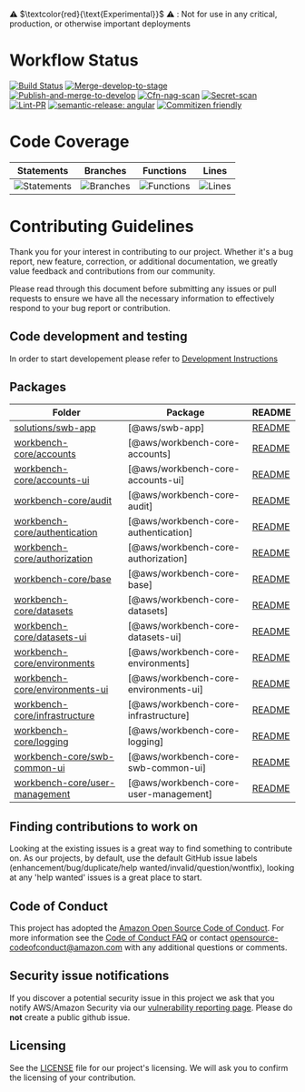 
⚠️ $\textcolor{red}{\text{Experimental}}$ ⚠️ : Not for use in any critical, production, or otherwise important deployments

# Workflow Status
[![Build Status](https://github.com/aws-solutions/solution-spark-on-aws/workflows/Build-and-test/badge.svg)](https://github.com/aws-solutions/solution-spark-on-aws/workflows/Build-and-test/badge.svg)
[![Merge-develop-to-stage](https://github.com/aws-solutions/solution-spark-on-aws/workflows/Merge-develop-to-stage/badge.svg)](https://github.com/aws-solutions/solution-spark-on-aws/workflows/Merge-develop-to-stage/badge.svg)
[![Publish-and-merge-to-develop](https://github.com/aws-solutions/solution-spark-on-aws/workflows/Publish-and-merge-to-develop/badge.svg)](https://github.com/aws-solutions/solution-spark-on-aws/workflows/Publish-and-merge-to-develop/badge.svg)
[![Cfn-nag-scan](https://github.com/aws-solutions/solution-spark-on-aws/workflows/Cfn-nag-scan/badge.svg)](https://github.com/aws-solutions/solution-spark-on-aws/workflows/Cfn-nag-scan/badge.svg)
[![Secret-scan](https://github.com/aws-solutions/solution-spark-on-aws/workflows/Secret-scan/badge.svg)](https://github.com/aws-solutions/solution-spark-on-aws/workflows/Secret-scan/badge.svg)
[![Lint-PR](https://github.com/aws-solutions/solution-spark-on-aws/workflows/Lint-pr/badge.svg)](https://github.com/aws-solutions/solution-spark-on-aws/workflows/Lint-pr/badge.svg)
[![semantic-release: angular](https://img.shields.io/badge/semantic--release-angular-e10079?logo=semantic-release)](https://github.com/semantic-release/semantic-release)
[![Commitizen friendly](https://img.shields.io/badge/commitizen-friendly-brightgreen.svg)](http://commitizen.github.io/cz-cli/)

# Code Coverage
| Statements                  | Branches                | Functions                 | Lines             |
| --------------------------- | ----------------------- | ------------------------- | ----------------- |
| ![Statements](https://img.shields.io/badge/statements-89.9%25-yellow.svg?style=flat) | ![Branches](https://img.shields.io/badge/branches-87.69%25-yellow.svg?style=flat) | ![Functions](https://img.shields.io/badge/functions-89.64%25-yellow.svg?style=flat) | ![Lines](https://img.shields.io/badge/lines-90.16%25-brightgreen.svg?style=flat) |

# Contributing Guidelines

Thank you for your interest in contributing to our project. Whether it's a bug report, new feature, correction, or additional documentation, we greatly value feedback and contributions from our community.

Please read through this document before submitting any issues or pull requests to ensure we have all the necessary information to effectively respond to your bug report or contribution.

## Code development and testing

In order to start developement please refer to [Development Instructions](./DEVELOPMENT.md#solution-spark-on-aws-development-instructions)

<!-- GENERATED PROJECT SUMMARY START -->

## Packages

<!-- the table below was generated using the ./repo-scripts/repo-toolbox script -->

| Folder | Package | README |
| ------ | ------- | ------ |
| [solutions/swb-app](./solutions/swb-app/) | [@aws/swb-app] | [README](./solutions/swb-app/README.md)
| [workbench-core/accounts](./workbench-core/accounts/) | [@aws/workbench-core-accounts] | [README](./workbench-core/accounts/README.md)
| [workbench-core/accounts-ui](./workbench-core/accounts-ui/) | [@aws/workbench-core-accounts-ui] | [README](./workbench-core/accounts-ui/README.md)
| [workbench-core/audit](./workbench-core/audit/) | [@aws/workbench-core-audit] | [README](./workbench-core/audit/README.md)
| [workbench-core/authentication](./workbench-core/authentication/) | [@aws/workbench-core-authentication] | [README](./workbench-core/authentication/README.md)
| [workbench-core/authorization](./workbench-core/authorization/) | [@aws/workbench-core-authorization] | [README](./workbench-core/authorization/README.md)
| [workbench-core/base](./workbench-core/base/) | [@aws/workbench-core-base] | [README](./workbench-core/base/README.md)
| [workbench-core/datasets](./workbench-core/datasets/) | [@aws/workbench-core-datasets] | [README](./workbench-core/datasets/README.md)
| [workbench-core/datasets-ui](./workbench-core/datasets-ui/) | [@aws/workbench-core-datasets-ui] | [README](./workbench-core/datasets-ui/README.md)
| [workbench-core/environments](./workbench-core/environments/) | [@aws/workbench-core-environments] | [README](./workbench-core/environments/README.md)
| [workbench-core/environments-ui](./workbench-core/environments-ui/) | [@aws/workbench-core-environments-ui] | [README](./workbench-core/environments-ui/README.md)
| [workbench-core/infrastructure](./workbench-core/infrastructure/) | [@aws/workbench-core-infrastructure] | [README](./workbench-core/infrastructure/README.md)
| [workbench-core/logging](./workbench-core/logging/) | [@aws/workbench-core-logging] | [README](./workbench-core/logging/README.md)
| [workbench-core/swb-common-ui](./workbench-core/swb-common-ui/) | [@aws/workbench-core-swb-common-ui] | [README](./workbench-core/swb-common-ui/README.md)
| [workbench-core/user-management](./workbench-core/user-management/) | [@aws/workbench-core-user-management] | [README](./workbench-core/user-management/README.md)
<!-- GENERATED PROJECT SUMMARY END -->

## Finding contributions to work on

Looking at the existing issues is a great way to find something to contribute on. As our projects, by default, use the default GitHub issue labels (enhancement/bug/duplicate/help wanted/invalid/question/wontfix), looking at any 'help wanted' issues is a great place to start.

## Code of Conduct

This project has adopted the [Amazon Open Source Code of Conduct](https://aws.github.io/code-of-conduct).
For more information see the [Code of Conduct FAQ](https://aws.github.io/code-of-conduct-faq) or contact
opensource-codeofconduct@amazon.com with any additional questions or comments.

## Security issue notifications

If you discover a potential security issue in this project we ask that you notify AWS/Amazon Security via our [vulnerability reporting page](http://aws.amazon.com/security/vulnerability-reporting/). Please do **not** create a public github issue.

## Licensing

See the [LICENSE](LICENSE) file for our project's licensing. We will ask you to confirm the licensing of your contribution.
